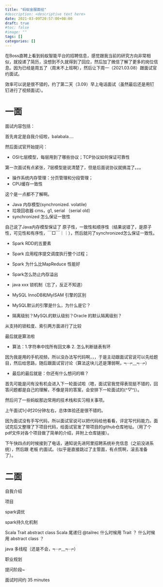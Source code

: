 ```yaml
---
title: "蚂蚁金服面经"
#description: <descriptive text here>
date: 2021-03-09T20:57:00+08:00
draft: true
#toc: false
#image: ""
tags: []
categories: []
---
```


在Boss直聘上看到蚂蚁智能平台的招聘信息，感觉跟我当前的研究方向非常相似，就投递了简历，没想到不久就得到了回应，然后加了微信了解了更多的岗位信息。因为已经是周五了（周末不上班啊），然后让下周一（2021.03.08）跟面试官约面试。

效率可以说是很不错的，约了第二天（3.09）早上电话面试（虽然最后还是用钉钉进行了视频面试）。

# 一面

面试内容包括：

首先肯定是自我介绍啦，balabala....

然后面试官开始提问：

- OSI七层模型，每层用到了哪些协议；TCP协议如何保证可靠性

第一次面试有点紧张，7层模型是说清楚了，但是后面说协议就搞混了。。。

- 操作系统内存管理：分页管理和分段管理；
- CPU缓存一致性
  
这个是一点都不了解啊。

- Java 内存模型(synchronized. volatile)
- 垃圾回收器 cms，g1, serial （serial old）
- synchronized 怎么保证一致性

自己说了Java内存模型保证了 原子性，一致性和顺序性（结果说错了，是原子性，可见性和有序性，￣□￣｜｜），然后就问了synchronized怎么保证一致性。

- Spark RDD的五要素
- Spark 应用程序提交调度执行整个过程；
- Spark 为什么比MapReduce 性能好
- Spark怎么防止内存溢出

- java xxx 锁机制（忘了，反正不知道）

- MySQL InnoDB和MyISAM 引擎的区别
- MySQL默认的引擎是什么，为什么是它？ 
- 隔离级别？MySQL的默认级别？Oracle 的默认隔离级别？

从支持的锁粒度、索引两方面进行了比较

最后就是算法啦

- 算法：1.字符串中找所有回文串 2. 怎么判断链表有环

因为我是用的手机视频，所以没办法写代码啊，，，于是主动跟面试官说可以先给题目，然后给思路，随后跟面试官讨论（算法这块儿还是薄弱啊，┭┮﹏┭┮）

- 最后的最后就是：你还有什么想问的嘛？

首先可能是问有没有机会进入下一轮面试啦（嗯，面试官我觉得表现挺不错的，回答问题都是自己的理解，不像是背的答案，会安排下一轮面试的(*^▽^*)）。

然后问了一些蚂蚁那边常用的技术栈和实习相关事项。

上午面试1小时20分钟左右，总体体验还是很不错的。

因为面试没有手写代码，所以面试官说可以把代码给他看看，评定写代码能力。面试完后又整理了下项目代码，给面试官发了带项目的github仓库地址。（用了个pdf文件对各个项目做了简单的介绍，并附上仓库链接）。


下午快四点的时候接到了电话，通知说先进阿里招聘系统补充信息（之前没进系统），然后跟 老板 约面试。（似乎是直接跳过了主管面，有点慌啊，滚去准备了）。


# 二面
自我介绍

项目

spark调优

spark持久化机制

Scala Trait abstract class
Scala 尾递归 @tailrec
什么时候用 Trait ？ 什么时候用 abstract class ？

java 多线程（还是不会，┭┮﹏┭┮）

职业规划

提问阶段~

面试时间约 35 minutes